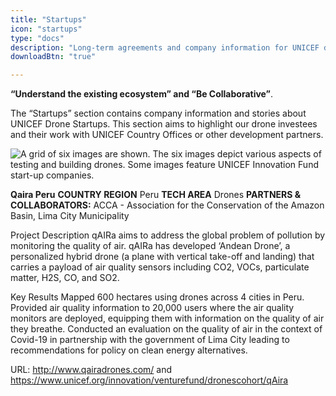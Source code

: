 ```yaml
---
title: "Startups"
icon: "startups"
type: "docs"
description: "Long-term agreements and company information for UNICEF drone companies or other entities implementing DPG solutions."
downloadBtn: "true"

---
```


**“Understand the existing ecosystem” and “Be Collaborative”**.

The “Startups” section contains company information and stories about UNICEF Drone Startups.
This section aims to highlight our drone investees and their work with UNICEF Country Offices or other development partners.

![A grid of six images are shown. The six images depict various aspects of testing and building drones. Some images feature UNICEF Innovation Fund start-up companies.](/drone-4sdgtoolkit/startups/grid-test.png)

**Qaira Peru**
**COUNTRY REGION** Peru 
**TECH AREA** Drones
**PARTNERS & COLLABORATORS:** ACCA - Association for the Conservation of the Amazon Basin, Lima City Municipality

Project Description 
qAIRa aims to address the global problem of pollution by monitoring the quality of air. qAIRa has developed ‘Andean Drone’, a personalized hybrid drone (a plane with vertical take-off and landing) that carries a payload of air quality sensors including CO2, VOCs, particulate matter, H2S, CO, and SO2.  

Key Results
Mapped 600 hectares using drones across 4 cities in Peru.
Provided air quality information to 20,000 users where the air quality monitors are deployed, equipping them with information on the quality of air they breathe.
Conducted an evaluation on the quality of air in the context of Covid-19 in partnership with the government of Lima City leading to recommendations for policy on clean energy alternatives.

URL: http://www.qairadrones.com/  and https://www.unicef.org/innovation/venturefund/dronescohort/qAira 



